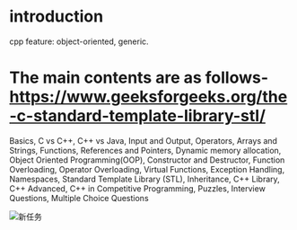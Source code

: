 # introduction
cpp feature: object-oriented, generic.

# The main contents are as follows- https://www.geeksforgeeks.org/the-c-standard-template-library-stl/
Basics, 
C vs C++, 
C++ vs Java, 
Input and Output, 
Operators, 
Arrays and Strings, 
Functions, 
References and Pointers, 
Dynamic memory allocation, 
Object Oriented Programming(OOP),
Constructor and Destructor, 
Function Overloading, 
Operator Overloading, 
Virtual Functions, 
Exception Handling, 
Namespaces, 
Standard Template Library (STL), 
Inheritance, 
C++ Library, 
C++ Advanced, 
C++ in Competitive Programming, 
Puzzles, 
Interview Questions, 
Multiple Choice Questions

![新任务](https://github.com/SenWang53/myCPP/assets/97141078/b8245eb7-2c29-412b-b0e5-6656c848d0af)

